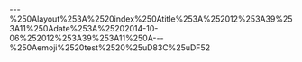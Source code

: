 ---%250Alayout%253A%2520index%250Atitle%253A%252012%253A39%253A11%250Adate%253A%25202014-10-06%252012%253A39%253A11%250A---%250Aemoji%2520test%2520%25uD83C%25uDF52